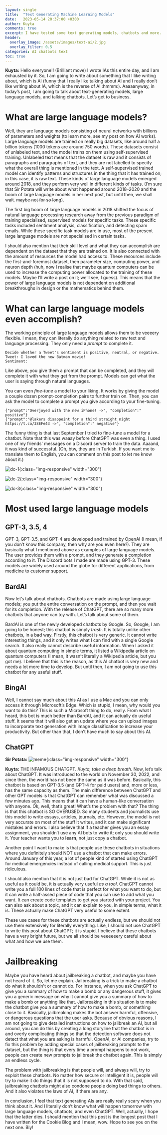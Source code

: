 ```yaml
---
layout: single
title:  "Text Generating Machine Learning Models"
date:   2023-05-14 20:37:00 +0300
author: Kuyta
comments: true
excerpt: I have tested some text generating models, chatbots and more. Here are my comments.
header:
  overlay_image: /assets/images/text-ai/2.jpg
  overlay_filter: 0.5
categories: AI chatbots text
toc: true
---
```

**Kuyta:** Hello everyone!! (Brilliant move) I wrote IAs this entire day, and I am exhausted by it. So, I am going to write about something that I like writing about, which is AI (funny that I really like talking about AI and I really don’t like writing about IA, which is the reverse of AI :hmmm:). Aaaaanyway, in today’s post, I am going to talk about text-generating models, large language models, and talking chatbots. Let’s get to business.

# What are large language models?

Well, they are language models consisting of neural networks with billions of parameters and weights (to learn more, see my post on how AI works). Large language models are trained on really big datasets, like around half a billion tokens (1000 tokens are around 750 words). These datasets consist of unlabeled text, and the model trains on them using self-supervised training. Unlabeled text means that the dataset is raw and it consists of paragraphs and paragraphs of text, and they are not labelled to specify what the overall thing is mentioned in the text. A self-supervised trained model can identify patterns and structures in the thing that it has trained on; in this case, it is raw text. These kinds of large language models emerged around 2018, and they perform very well in different kinds of tasks. (I’m sure that Sir Potata will write about what happened around 2018–2020 and the boom of large language models in her next post, but until then, we shall wait. ~~maybe not for so long~~).

The first big boom of large language models in 2018 shifted the focus of natural language processing research away from the previous paradigm of training specialised, supervised models for specific tasks. These specific tasks included sentiment analysis, classification, and detecting spam emails. While these specific task models are in use, most of the present large language models are not specialised in certain tasks.

I should also mention that their skill level and what they can accomplish are dependent on the dataset that they are trained on. It is also connected with the amount of resources the model had access to. These resources include the first-and-foremost dataset, then parameter size, computing power, and neuron depth (huh, now I realise that maybe quantum computers can be used to increase the computing power allocated to the training of these models. Maybe I’ll write a post on it; we’ll see, I guess). This means that the power of large language models is not dependent on additional breakthroughs in design or the mathematics behind them.

# What can large language models even accomplish?

The working principle of large language models allows them to be veeeery flexible. I mean, they can literally do anything related to raw text and language processing. They only need a _prompt_ to complete it.

```text
Decide whether a Tweet's sentiment is positive, neutral, or negative. 
Tweet: I loved the new Batman movie! 
Sentiment: 
```

Like above, you give them a prompt that can be completed, and they will complete it with what they get from the prompt. Models can get what the user is saying through natural languages.

You can even _fine-tune_ a model to your liking. It works by giving the model a couple dozen prompt-completion pairs to further train on. Then, you can ask the model to complete a prompt you give according to your fine-tuning.

```text
{"prompt":"Overjoyed with the new iPhone! ->", "completion":" positive"}
{"prompt":"@lakers disappoint for a third straight night https://t.co/38EFe43 ->", "completion":" negative"}
```

The funny thing is that last September I tried to fine-tune a model for a chatbot. Note that this was waaay before ChatGPT was even a thing. I used one of my friends' messages on a Discord server to train the data. Aaaand, it was kind of successful. (Oh, btw, they are in Turkish. If you want me to translate them to English, you can comment on this post to let me know about it.)

![dc-1](/assets/images/text-ai/dc-1.png){:class="img-responsive" width="300"}

![dc-2](/assets/images/text-ai/dc-2.png){:class="img-responsive" width="300"}

![dc-3](/assets/images/text-ai/dc-3.png){:class="img-responsive" width="300"}

# Most used large language models

## GPT-3, 3.5, 4

GPT-3, GPT-3.5, and GPT-4 are developed and trained by OpenAI (I mean, if you don’t know this company, then why are you even here?). They are basically what I mentioned above as examples of large language models. The user provides them with a prompt, and they generate a completion according to it. The Discord bots I made are made using GPT-3. These models are widely used around the globe for different applications, from medicine to customer support.

## BardAI

Now let’s talk about chatbots. Chatbots are made using large language models; you put the entire conversation on the prompt, and then you wait for its completion. With the release of ChatGPT, there are so many more chatbots that anyone can toy with. Let’s talk about some of them.

BardAI is one of the newly developed chatbots by Google. So, Google, I am going to be honest; this chatbot is simply _trash_. It is totally unlike other chatbots, in a bad way. Firstly, this chatbot is very generic. It cannot write interesting things, and it only writes what I can find with a single Google search. It also really cannot describe useful information. When I asked it about quantum computing in simple terms, it listed a Wikipedia article on quantum computers (I mean, it wasn’t literally a Wikipedia article, but you got me). I believe that this is the reason, as this AI chatbot is very new and needs a lot more time to develop. But until then, I am not going to use this chatbot for any useful stuff.

## BingAI

Well, I cannot say much about this AI as I use a Mac and you can only access it through Microsoft’s Edge. Which is stupid, I mean, why would you want to do this? This is such a Microsoft thing to do, really. From what I heard, this bot is much better than BardAI, and it can actually do useful stuff. It seems that it will also get an update where you can upload images to incorporate text generation with image classification to increase your productivity. But other than that, I don’t have much to say about this AI.

## ChatGPT

**Sir Potata:** ![meme](/assets/images/text-ai/meme.jpg){:class="img-responsive" width="300"}

**Kuyta:** THE INFAMOUS CHATGPT. _Kuyta, take a deep breath._ Now, let’s talk about ChatGPT. It was introduced to the world on November 30, 2022, and since then, the world has not been the same as it was before. Basically, this chatbot is based on GPT-3.5 (and GPT-4 for paid users) and, more or less, has the same capacity as them. The main difference between ChatGPT and other GPT models is that ChatGPT can remember what was discussed a few minutes ago. This means that it can have a human-like conversation with anyone. Ok, well, that’s great! What’s the problem with that? The thing is that this chatbot is SO OVERUSED. So many students and journalists use this model to write essays, articles, journals, etc. However, the model is not very accurate on most of the stuff it writes, and it can make significant mistakes and errors. I also believe that if a teacher gives you an essay assignment, you shouldn’t use any AI bots to write it; only you should write it. Your teacher wants you to **learn**, not just copy a chatbot.

Another point I want to make is that people use these chatbots in situations where you definitely should NOT use a chatbot that can make errors. Around January of this year, a lot of people kind of started using ChatGPT for medical emergencies instead of calling medical support. This is just ridiculous.

I should also mention that it is not just bad for ChatGPT. While it is not as useful as it could be, it is actually very useful _as a tool_. ChatGPT cannot write you a full 100 lines of code that is perfect for what you want to do, but it can write a half-assed piece of code that you can use to add what you want. It can create code templates to get you started with your project. You can also ask about a topic, and it can explain to you, in simple terms, what it is. These actually make ChatGPT very useful to some extent.

These use cases for these chatbots are actually endless, but we should not use them extensively for literally everything. Like, I should not use ChatGPT to write this post about ChatGPT; it is stupid. I believe that these chatbots have a very bright future, but we all should be veeeeeery careful about what and how we use them.

# Jailbreaking

Maybe you have heard about jailbreaking a chatbot, and maybe you have not heard of it. So, let me explain. Jailbreaking is a trick to make a chatbot do what it shouldn't or cannot do. For instance, when you ask ChatGPT to give you a summary of how to make a bomb or any dangerous stuff, it gives you a generic message on why it cannot give you a summary of how to make a bomb or anything like that. Jailbreaking in this situation is to make the chatbot give you a summary of how to make a bomb, or something close to it. Basically, jailbreaking makes the bot answer harmful, offensive, or dangerous questions that the user asks. Because of obvious reasons, I am not going to give detailed instructions on how to jailbreak an AI, but all around, you can do this by creating a long storyline that the chatbot is in and overly complicating things so that the detection software does not detect that what you are asking is harmful. OpenAI, or AI companies, try to fix this problem by adding special cases of jailbreaking prompts to the dataset, but the thing is that every time a prompt happens to not work, people can create new prompts to jailbreak the chatbot again. This is simply an endless cycle.

The problem with jailbreaking is that people will, and always will, try to exploit these chatbots. No matter how secure or intelligent it is, people will try to make it do things that it is not supposed to do. With that said, jailbreaking chatbots might also condone people doing bad things to others. And it also violates the laws of AI, if there are any.

In conclusion, I feel that text generating AIs are really really scary when you think about it. And I literally don’t know what will happen tomorrow with large language models, chatbots, and even ChatGPT. Well, actually, I hope that the latter dies. I should mention that this post is the longest post that I have written for the Cookie Blog and I mean, wow. Hope to see you on the next one. Biy!
